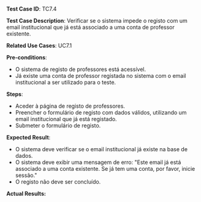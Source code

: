 **Test Case ID**: TC7.4

**Test Case Description**: Verificar se o sistema impede o registo com um email institucional que já está associado a uma conta de professor existente.

**Related Use Cases**: UC7.1

**Pre-conditions**:
- O sistema de registo de professores está acessível.
- Já existe uma conta de professor registada no sistema com o email institucional a ser utilizado para o teste.

**Steps**:
- Aceder à página de registo de professores.
- Preencher o formulário de registo com dados válidos, utilizando um email institucional que já está registado.
- Submeter o formulário de registo.

**Expected Result**:
- O sistema deve verificar se o email institucional já existe na base de dados.
- O sistema deve exibir uma mensagem de erro: "Este email já está associado a uma conta existente. Se já tem uma conta, por favor, inicie sessão."
- O registo não deve ser concluído.

**Actual Results:**
